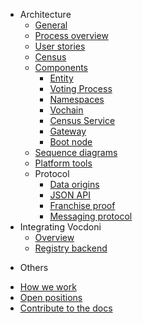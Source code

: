 <!-- - [White paper](/whitepaper.md) -->
- Architecture
    - [General](architecture/general.md)
    - [Process overview](architecture/process-overview.md)
    - [User stories](architecture/user-stories.md)
    - [Census](architecture/census.md)
    - [Components](architecture/components.md)
        - [Entity](architecture/components/entity.md)
        - [Voting Process](architecture/components/process.md)
        - [Namespaces](architecture/components/namespaces.md)
        - [Vochain](architecture/components/vochain.md)
        - [Census Service](architecture/components/census-service.md)
        - [Gateway](architecture/components/gateway.md)
        - [Boot node](architecture/components/bootnode.md)
    - [Sequence diagrams](architecture/sequence-diagrams.md)
    - [Platform tools](architecture/platform-tools.md)
    - Protocol
        - [Data origins](architecture/protocol/data-origins.md)
        - [JSON API](architecture/protocol/json-api.md)
        - [Franchise proof](architecture/protocol/franchise-proof.md)
        - [Messaging protocol](architecture/protocol/messaging.md)
- Integrating Vocdoni
   - [Overview](/integration/overview.md)
   - [Registry backend](/integration/registry-token-api.md)
<!--- Design
<!--  - [UI prototype](design/ui-prototype.md) -->
<!--  - [Reputation mechanisms](design/entities-reputation-mechanisms.md) -->
<!--  - [Sketch.systems convention](design/sketch-systems-convention.md) -->

- Others
  <!--  - - [Vision](about-us/vision.md)-->
  <!--  - - [Problem and solution](about-us/problem-solution.md)-->
<!--  - - [Alternatives](about-us/alternatives.md)-->
  - [How we work](about-us/how-we-work.md)
  - [Open positions](about-us/open-positions.md)
  - [Contribute to the docs](contribute.md)
